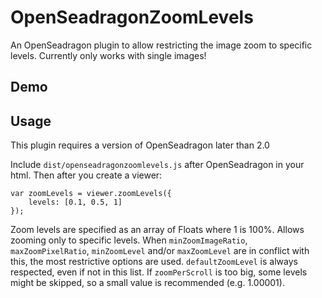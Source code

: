 # OpenSeadragonZoomLevels

An OpenSeadragon plugin to allow restricting the image zoom to specific levels.
Currently only works with single images!

## Demo

<!-- http://picturae.github.io/openseadragonselection/#openseadragonrgb -->

## Usage

This plugin requires a version of OpenSeadragon later than 2.0

Include `dist/openseadragonzoomlevels.js` after OpenSeadragon in your html. Then after you create a viewer:

    var zoomLevels = viewer.zoomLevels({
        levels: [0.1, 0.5, 1]
    });

Zoom levels are specified as an array of Floats where 1 is 100%. Allows zooming only to specific levels.
When `minZoomImageRatio`, `maxZoomPixelRatio`, `minZoomLevel` and/or `maxZoomLevel` are in conflict with this, the most restrictive options are used. `defaultZoomLevel` is always respected, even if not in this list.
If `zoomPerScroll` is too big, some levels might be skipped, so a small value is recommended (e.g. 1.00001).
